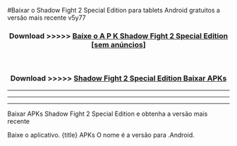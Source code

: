 #Baixar o Shadow Fight 2 Special Edition   para tablets Android gratuitos a versão mais recente v5y77


<div align="center">
<h3>Download >>>>> <a href="https://pt-web.web.app/?pt= Shadow Fight 2 Special Edition ">Baixe o A P K Shadow Fight 2 Special Edition  [sem anúncios]</a></h3><br>

<h3>Download >>>>> <a href="https://pt-web.web.app/?pt= Shadow Fight 2 Special Edition ">Shadow Fight 2 Special Edition  Baixar APKs</a></h3>
</div>

----------------------------------------------------------

----------------------------------------------------------

----------------------------------------------------------

Baixar APKs Shadow Fight 2 Special Edition  e obtenha a versão mais recente

Baixe o aplicativo. {title} APKs O nome é a versão para .Android.


